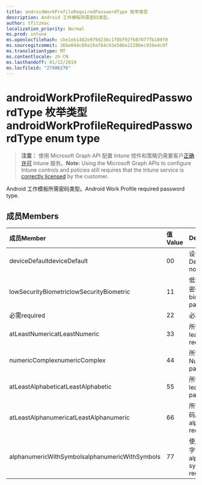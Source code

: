 ```yaml
---
title: androidWorkProfileRequiredPasswordType 枚举类型
description: Android 工作模板所需密码类型。
author: tfitzmac
localization_priority: Normal
ms.prod: intune
ms.openlocfilehash: cbe1eb1482e979d236c1f8bf92f687077fb189f0
ms.sourcegitcommit: 36be044c89a19af84c93e586e22200ec919e4c9f
ms.translationtype: MT
ms.contentlocale: zh-CN
ms.lasthandoff: 01/12/2019
ms.locfileid: "27986276"
---
```

# <a name="androidworkprofilerequiredpasswordtype-enum-type"></a><span data-ttu-id="09ffa-103">androidWorkProfileRequiredPasswordType 枚举类型</span><span class="sxs-lookup"><span data-stu-id="09ffa-103">androidWorkProfileRequiredPasswordType enum type</span></span>

> <span data-ttu-id="09ffa-104">**注意：** 使用 Microsoft Graph API 配置 Intune 控件和策略仍需要客户[正确许可](https://go.microsoft.com/fwlink/?linkid=839381) Intune 服务。</span><span class="sxs-lookup"><span data-stu-id="09ffa-104">**Note:** Using the Microsoft Graph APIs to configure Intune controls and policies still requires that the Intune service is [correctly licensed](https://go.microsoft.com/fwlink/?linkid=839381) by the customer.</span></span>

<span data-ttu-id="09ffa-105">Android 工作模板所需密码类型。</span><span class="sxs-lookup"><span data-stu-id="09ffa-105">Android Work Profile required password type.</span></span>
## <a name="members"></a><span data-ttu-id="09ffa-106">成员</span><span class="sxs-lookup"><span data-stu-id="09ffa-106">Members</span></span>
|<span data-ttu-id="09ffa-107">成员</span><span class="sxs-lookup"><span data-stu-id="09ffa-107">Member</span></span>|<span data-ttu-id="09ffa-108">值</span><span class="sxs-lookup"><span data-stu-id="09ffa-108">Value</span></span>|<span data-ttu-id="09ffa-109">Description</span><span class="sxs-lookup"><span data-stu-id="09ffa-109">Description</span></span>|
|:---|:---|:---|
|<span data-ttu-id="09ffa-110">deviceDefault</span><span class="sxs-lookup"><span data-stu-id="09ffa-110">deviceDefault</span></span>|<span data-ttu-id="09ffa-111">0</span><span class="sxs-lookup"><span data-stu-id="09ffa-111">0</span></span>|<span data-ttu-id="09ffa-112">设备默认值，没有用途。</span><span class="sxs-lookup"><span data-stu-id="09ffa-112">Device default value, no intent.</span></span>|
|<span data-ttu-id="09ffa-113">lowSecurityBiometric</span><span class="sxs-lookup"><span data-stu-id="09ffa-113">lowSecurityBiometric</span></span>|<span data-ttu-id="09ffa-114">1</span><span class="sxs-lookup"><span data-stu-id="09ffa-114">1</span></span>|<span data-ttu-id="09ffa-115">低安全性生物基于所需的密码。</span><span class="sxs-lookup"><span data-stu-id="09ffa-115">Low security biometrics based password required.</span></span>|
|<span data-ttu-id="09ffa-116">必需</span><span class="sxs-lookup"><span data-stu-id="09ffa-116">required</span></span>|<span data-ttu-id="09ffa-117">2</span><span class="sxs-lookup"><span data-stu-id="09ffa-117">2</span></span>|<span data-ttu-id="09ffa-118">必填。</span><span class="sxs-lookup"><span data-stu-id="09ffa-118">Required.</span></span>|
|<span data-ttu-id="09ffa-119">atLeastNumeric</span><span class="sxs-lookup"><span data-stu-id="09ffa-119">atLeastNumeric</span></span>|<span data-ttu-id="09ffa-120">3</span><span class="sxs-lookup"><span data-stu-id="09ffa-120">3</span></span>|<span data-ttu-id="09ffa-121">所需的密码至少数值。</span><span class="sxs-lookup"><span data-stu-id="09ffa-121">At least numeric password required.</span></span>|
|<span data-ttu-id="09ffa-122">numericComplex</span><span class="sxs-lookup"><span data-stu-id="09ffa-122">numericComplex</span></span>|<span data-ttu-id="09ffa-123">4</span><span class="sxs-lookup"><span data-stu-id="09ffa-123">4</span></span>|<span data-ttu-id="09ffa-124">所需的数字复杂密码。</span><span class="sxs-lookup"><span data-stu-id="09ffa-124">Numeric complex password required.</span></span>|
|<span data-ttu-id="09ffa-125">atLeastAlphabetic</span><span class="sxs-lookup"><span data-stu-id="09ffa-125">atLeastAlphabetic</span></span>|<span data-ttu-id="09ffa-126">5</span><span class="sxs-lookup"><span data-stu-id="09ffa-126">5</span></span>|<span data-ttu-id="09ffa-127">所需的密码至少字母。</span><span class="sxs-lookup"><span data-stu-id="09ffa-127">At least alphabetic password required.</span></span>|
|<span data-ttu-id="09ffa-128">atLeastAlphanumeric</span><span class="sxs-lookup"><span data-stu-id="09ffa-128">atLeastAlphanumeric</span></span>|<span data-ttu-id="09ffa-129">6</span><span class="sxs-lookup"><span data-stu-id="09ffa-129">6</span></span>|<span data-ttu-id="09ffa-130">所需的至少字母数字密码。</span><span class="sxs-lookup"><span data-stu-id="09ffa-130">At least alphanumeric password required.</span></span>|
|<span data-ttu-id="09ffa-131">alphanumericWithSymbols</span><span class="sxs-lookup"><span data-stu-id="09ffa-131">alphanumericWithSymbols</span></span>|<span data-ttu-id="09ffa-132">7</span><span class="sxs-lookup"><span data-stu-id="09ffa-132">7</span></span>|<span data-ttu-id="09ffa-133">使用所需的符号密码至少字母数字。</span><span class="sxs-lookup"><span data-stu-id="09ffa-133">At least alphanumeric with symbols password required.</span></span>|



